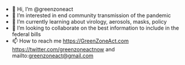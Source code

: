 - 👋 Hi, I’m @greenzoneact
- 👀 I’m interested in end community transmission of the pandemic
- 🌱 I’m currently learning about virology, aerosols, masks, policy
- 💞️ I’m looking to collaborate on the best information to include in the federal bills
- 📫 How to reach me https://GreenZoneAct.com https://twitter.com/greenzoneactnow and mailto:greenzoneact@gmail.com

<!---
greenzoneact/greenzoneact is a ✨ special ✨ repository because its `README.md` (this file) appears on your GitHub profile.
You can click the Preview link to take a look at your changes.
--->
